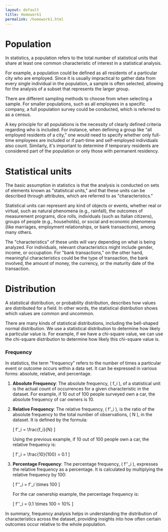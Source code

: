 ```yaml
---
layout: default
title: Homework1
permalink: /homework1.html
---
```


# Population
In statistics, a population refers to the total number of statistical units that share at least one common characteristic of interest in a statistical analysis.

For example, a population could be defined as all residents of a particular city who are employed. Since it is usually impractical to gather data from every single individual in the population, a sample is often selected, allowing for the analysis of a subset that represents the larger group.

There are different sampling methods to choose from when selecting a sample. For smaller populations, such as all employees in a specific company, a full population survey could be conducted, which is referred to as a census.

A key principle for all populations is the necessity of clearly defined criteria regarding who is included. For instance, when defining a group like “all employed residents of a city,” one would need to specify whether only full-time employees are included or if part-time and self-employed individuals also count. Similarly, it's important to determine if temporary residents are considered part of the population or only those with permanent residency.


# Statistical units
The basic assumption in statistics is that the analysis is conducted on sets of elements known as "statistical units," and that these units can be described through attributes, which are referred to as "characteristics."

Statistical units can represent any kind of objects or events, whether real or virtual, such as natural phenomena (e.g., rainfall), the outcomes of measurement programs, dice rolls, individuals (such as Italian citizens), groups of people (e.g., households), or social and economic phenomena (like marriages, employment relationships, or bank transactions), among many others.

The "characteristics" of these units will vary depending on what is being analyzed. For individuals, relevant characteristics might include gender, income, or occupation. For "bank transactions," on the other hand, meaningful characteristics could be the type of transaction, the bank involved, the amount of money, the currency, or the maturity date of the transaction.

# Distribution
A statistical distribution, or probability distribution, describes how values are distributed for a field. In other words, the statistical distribution shows which values are common and uncommon.

There are many kinds of statistical distributions, including the bell-shaped normal distribution. We use a statistical distribution to determine how likely a particular value is. For example, if we have a chi-square value, we can use the chi-square distribution to determine how likely this chi-square value is.


### Frequency 

In statistics, the term "frequency" refers to the number of times a particular event or outcome occurs within a data set. It can be expressed in various forms: absolute, relative, and percentage.

1. **Absolute Frequency**: The absolute frequency, \( f_i \), of a statistical unit is the actual count of occurrences for a given characteristic in the dataset. For example, if 10 out of 100 people surveyed own a car, the absolute frequency of car owners is 10.

2. **Relative Frequency**: The relative frequency, \( f'_i \), is the ratio of the absolute frequency to the total number of observations, \( N \), in the dataset. It is defined by the formula:
   
   \[
   f'_i = \frac{f_i}{N}
   \]
   
   Using the previous example, if 10 out of 100 people own a car, the relative frequency is:
   
   \[
   f'_i = \frac{10}{100} = 0.1
   \]

3. **Percentage Frequency**: The percentage frequency, \( f''_i \), expresses the relative frequency as a percentage. It is calculated by multiplying the relative frequency by 100:

   \[
   f''_i = f'_i \times 100
   \]
   
   For the car ownership example, the percentage frequency is:

   \[
   f''_i = 0.1 \times 100 = 10\%
   \]

In summary, frequency analysis helps in understanding the distribution of characteristics across the dataset, providing insights into how often certain outcomes occur relative to the whole population.
